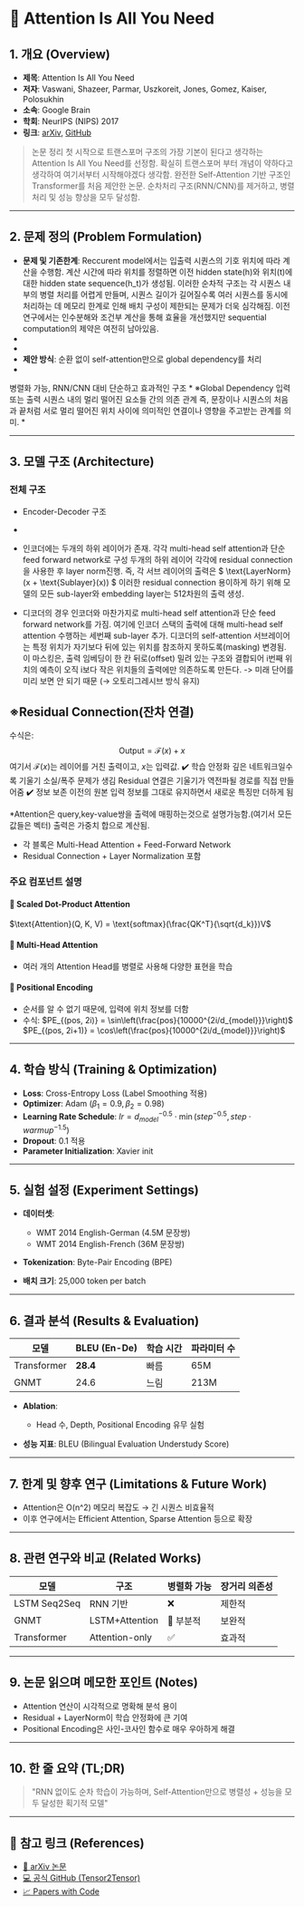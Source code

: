# 📘 Attention Is All You Need 

## 1. 개요 (Overview)

* **제목**: Attention Is All You Need
* **저자**: Vaswani, Shazeer, Parmar, Uszkoreit, Jones, Gomez, Kaiser, Polosukhin
* **소속**: Google Brain
* **학회**: NeurIPS (NIPS) 2017
* **링크**: [arXiv](https://arxiv.org/abs/1706.03762), [GitHub](https://github.com/tensorflow/tensor2tensor)

> 논문 정리 첫 시작으로 트랜스포머 구조의 가장 기본이 된다고 생각하는 Attention Is All You Need를 선정함. 확실히 트랜스포머 부터 개념이 약하다고 생각하여 여기서부터 시작해야겠다 생각함.
> 완전한 Self-Attention 기반 구조인 Transformer를 처음 제안한 논문. 순차처리 구조(RNN/CNN)를 제거하고, 병렬 처리 및 성능 향상을 모두 달성함.

---

## 2. 문제 정의 (Problem Formulation)

* **문제 및 기존한계**: Reccurent model에서는 입출력 시퀀스의 기호 위치에 따라 계산을 수행함. 계산 시간에 따라 위치를 정렬하면 이전 hidden state(h)와 위치(t)에 대한 hidden state sequence(h_t)가 생성됨. 이러한 순차적 구조는 각 시퀀스 내부의 병렬 처리를 어렵게 만들며,
시퀀스 길이가 길어질수록 여러 시퀀스를 동시에 처리하는 데 메모리 한계로 인해 배치 구성이 제한되는 문제가 더욱 심각해짐. 이전 연구에서는 인수분해와 조건부 계산을 통해 효율을 개선했지만 sequential computation의 제약은 여전히 남아있음.
* 
* 
* **제안 방식**: 순환 없이 self-attention만으로 global dependency를 처리
* 
병렬화 가능, RNN/CNN 대비 단순하고 효과적인 구조
* 
※Global Dependency
입력 또는 출력 시퀀스 내의 멀리 떨어진 요소들 간의 의존 관계
즉, 문장이나 시퀀스의 처음과 끝처럼 서로 멀리 떨어진 위치 사이에 의미적인 연결이나 영향을 주고받는 관계를 의미.
* 


---

## 3. 모델 구조 (Architecture)

### 전체 구조

* Encoder-Decoder 구조
* 
* 인코더에는 두개의 하위 레이어가 존재. 각각 multi-head self attention과 단순 feed forward network로 구성
두개의 하위 레이어 각각에 residual connection을 사용한 후 layer norm진행. 즉, 각 서브 레이어의 출력은 $ \text{LayerNorm}(x + \text{Sublayer}(x)) $
이러한 residual connection 용이하게 하기 위해 모델의 모든 sub-layer와 embedding layer는 512차원의 출력 생성.

* 디코더의 경우 인코더와 마찬가지로 multi-head self attention과 단순 feed forward network를 가짐. 여기에 인코더 스택의 출력에 대해  multi-head self attention 수행하는 세번째 sub-layer 추가.
디코더의 self-attention 서브레이어는 특정 위치가 자기보다 뒤에 있는 위치를 참조하지 못하도록(masking) 변경됨. 이 마스킹은, 출력 임베딩이 한 칸 뒤로(offset) 밀려 있는 구조와 결합되어 i번째 위치의 예측이 오직 i보다 작은 위치들의 출력에만 의존하도록 만든다. -> 미래 단어를 미리 보면 안 되기 때문 (→ 오토리그레시브 방식 유지)

## ※Residual Connection(잔차 연결)
수식은:
$$
\text{Output} = \mathcal{F}(x) + x
$$
여기서 $\mathcal{F}(x)$는 레이어를 거친 출력이고, $x$는 입력값.
✔️ 학습 안정화
깊은 네트워크일수록 기울기 소실/폭주 문제가 생김
Residual 연결은 기울기가 역전파될 경로를 직접 만들어줌
✔️ 정보 보존
이전의 원본 입력 정보를 그대로 유지하면서 새로운 특징만 더하게 됨

*Attention은 query,key-value쌍을 출력에 매핑하는것으로 설명가능함.(여기서 모든 값들은 벡터) 출력은 가중치 합으로 계산됨.

* 각 블록은 Multi-Head Attention + Feed-Forward Network
* Residual Connection + Layer Normalization 포함

### 주요 컴포넌트 설명

#### 💠 Scaled Dot-Product Attention

$\text{Attention}(Q, K, V) = \text{softmax}(\frac{QK^T}{\sqrt{d_k}})V$

#### 💠 Multi-Head Attention

* 여러 개의 Attention Head를 병렬로 사용해 다양한 표현을 학습

#### 💠 Positional Encoding

* 순서를 알 수 없기 때문에, 입력에 위치 정보를 더함
* 수식:
  $PE_{(pos, 2i)} = \sin\left(\frac{pos}{10000^{2i/d_{model}}}\right)$
  $PE_{(pos, 2i+1)} = \cos\left(\frac{pos}{10000^{2i/d_{model}}}\right)$

---

## 4. 학습 방식 (Training & Optimization)

* **Loss**: Cross-Entropy Loss (Label Smoothing 적용)
* **Optimizer**: Adam ($\beta_1=0.9, \beta_2=0.98$)
* **Learning Rate Schedule**:
  $lr = d_{model}^{-0.5} \cdot \min(step^{-0.5}, step \cdot warmup^{-1.5})$
* **Dropout**: 0.1 적용
* **Parameter Initialization**: Xavier init

---

## 5. 실험 설정 (Experiment Settings)

* **데이터셋**:

  * WMT 2014 English-German (4.5M 문장쌍)
  * WMT 2014 English-French (36M 문장쌍)
* **Tokenization**: Byte-Pair Encoding (BPE)
* **배치 크기**: 25,000 token per batch

---

## 6. 결과 분석 (Results & Evaluation)

| 모델          | BLEU (En-De) | 학습 시간 | 파라미터 수 |
| ----------- | ------------ | ----- | ------ |
| Transformer | **28.4**     | 빠름    | 65M    |
| GNMT        | 24.6         | 느림    | 213M   |

* **Ablation**:

  * Head 수, Depth, Positional Encoding 유무 실험
* **성능 지표**: BLEU (Bilingual Evaluation Understudy Score)

---

## 7. 한계 및 향후 연구 (Limitations & Future Work)

* Attention은 O(n^2) 메모리 복잡도 → 긴 시퀀스 비효율적
* 이후 연구에서는 Efficient Attention, Sparse Attention 등으로 확장

---

## 8. 관련 연구와 비교 (Related Works)

| 모델           | 구조             | 병렬화 가능 | 장거리 의존성 |
| ------------ | -------------- | ------ | ------- |
| LSTM Seq2Seq | RNN 기반         | ❌      | 제한적     |
| GNMT         | LSTM+Attention | 🔶 부분적 | 보완적     |
| Transformer  | Attention-only | ✅      | 효과적     |

---

## 9. 논문 읽으며 메모한 포인트 (Notes)

* Attention 연산이 시각적으로 명확해 분석 용이
* Residual + LayerNorm이 학습 안정화에 큰 기여
* Positional Encoding은 사인-코사인 함수로 매우 우아하게 해결

---

## 10. 한 줄 요약 (TL;DR)

> "RNN 없이도 순차 학습이 가능하며, Self-Attention만으로 병렬성 + 성능을 모두 달성한 획기적 모델"

---

## 🔗 참고 링크 (References)

* [📄 arXiv 논문](https://arxiv.org/abs/1706.03762)
* [💻 공식 GitHub (Tensor2Tensor)](https://github.com/tensorflow/tensor2tensor)
* [📈 Papers with Code](https://paperswithcode.com/paper/attention-is-all-you-need)
